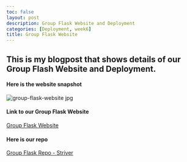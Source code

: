```yaml
---
toc: false
layout: post
description: Group Flask Website and Deployment
categories: [Deployment, week6]
title: Group Flask Website
---
```


## This is my blogpost that shows details of our Group Flash Website and Deployment. 

#### Here is the website snapshot 
<img src="{{site.baseurl}}/images/group-flask-website.jpg" alt="group-flask-website jpg">

#### Link to our Group Flask Website
[Group Flask Website](http://18.216.138.52/)

#### Here is our repo
[Group Flask Repo - Striver](https://github.com/safinsingh/striver)
